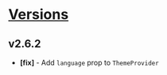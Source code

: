# [Versions](https://github.com/Tracktor/design-system/releases)

## v2.6.2
- **[fix]** - Add `language` prop to `ThemeProvider`
